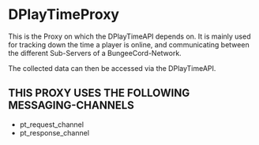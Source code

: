 # DPlayTimeProxy
This is the Proxy on which the DPlayTimeAPI depends on.
It is mainly used for tracking down the time a player is online,
and communicating between the different Sub-Servers of a BungeeCord-Network.

The collected data can then be accessed via the DPlayTimeAPI.

THIS PROXY USES THE FOLLOWING MESSAGING-CHANNELS
---

* pt_request_channel
* pt_response_channel
